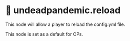 # 🔄 undeadpandemic.reload

This node will allow a player to reload the config.yml file.

This node is set as a default for OPs.
